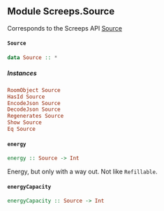 ## Module Screeps.Source

Corresponds to the Screeps API [Source](http://support.screeps.com/hc/en-us/articles/203079211-Source)

#### `Source`

``` purescript
data Source :: *
```

##### Instances
``` purescript
RoomObject Source
HasId Source
EncodeJson Source
DecodeJson Source
Regenerates Source
Show Source
Eq Source
```

#### `energy`

``` purescript
energy :: Source -> Int
```

Energy, but only with a way out. Not like `Refillable`.

#### `energyCapacity`

``` purescript
energyCapacity :: Source -> Int
```


